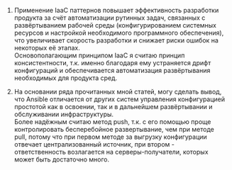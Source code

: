 1. Применение IaaC паттернов повышает эффективность разработки продукта за счёт автоматизации рутинных задач, связанных с развёртыванием рабочей среды (конфигурированием системных ресурсов и настройкой необходимого программного обеспечения), что увеличивает скорость разработки и снижает риски ошибок на некоторых её этапах.   
Основополагающим принципом IaaC я считаю принцип консистентности, т.к. именно благодаря ему устраняется дрифт конфигураций и обеспечивается автоматизация развёртывания необходимых для продукта сред.

2. На основании ряда прочитанных мной статей, могу сделать вывод, что Ansible отличается от других систем управления конфигурацией простотой как в освоении, так и в дальнейшем развёртывании и обслуживании инфраструктуры.   
Более надёжным считаю метод push, т.к. с его помощью проще контролировать бесперебойное развертывание, чем при методе pull, потому что при первом методе за выгрузку конфигурации отвечает централизованный источник, при втором - ответственность возлагается на серверы-получатели, которых может быть достаточно много.
